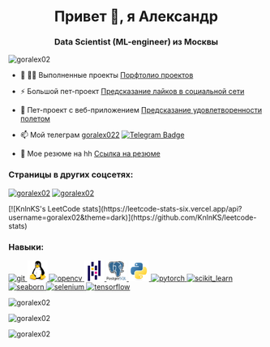 <h1 align="center">Привет 👋, я Александр</h1>
<h3 align="center">Data Scientist (ML-engineer) из Москвы</h3>

<p align="left"> <img src="https://komarev.com/ghpvc/?username=goralex02&label=Profile%20views&color=0e75b6&style=flat" alt="goralex02" /> </p>

- 🔭 👨‍💻 Выполненные проекты [Порфтолио проектов](https://github.com/goralex02/Data_Processing_and_Machine_Learning)

- ⚡ Большой пет-проект [Предсказание лайков в социальной сети](https://github.com/goralex02/Likes_prediction)

- 🤝 Пет-проект с веб-приложением [Предсказание удовлетворенности полетом](https://github.com/goralex02/Flight_satisfaction)

- 📫 Мой телеграм [goralex022](https://t.me/goralex022) [![Telegram Badge](https://img.shields.io/badge/Telegram-blue?logo=telegram&logoColor=white)](https://t.me/goralex022)

- 📄 Мое резюме на hh [Ссылка на резюме](https://hh.ru/applicant/resumes/view?resume=23e56616ff0bcd13bc0039ed1f49626876486c)

<h3 align="left">Страницы в других соцсетях:</h3>
<p align="left">
<a href="https://kaggle.com/goralex02" target="blank"><img align="center" src="https://raw.githubusercontent.com/rahuldkjain/github-profile-readme-generator/master/src/images/icons/Social/kaggle.svg" alt="goralex02" height="30" width="40" /></a>
<a href="https://www.leetcode.com/goralex02" target="blank"><img align="center" src="https://raw.githubusercontent.com/rahuldkjain/github-profile-readme-generator/master/src/images/icons/Social/leet-code.svg" alt="goralex02" height="30" width="40" /></a>
</p>

<p>
[![KnlnKS's LeetCode stats](https://leetcode-stats-six.vercel.app/api?username=goralex02&theme=dark)](https://github.com/KnlnKS/leetcode-stats)
</p>

<h3 align="left">Навыки:</h3>
<p align="left"> <a href="https://git-scm.com/" target="_blank" rel="noreferrer"> <img src="https://www.vectorlogo.zone/logos/git-scm/git-scm-icon.svg" alt="git" width="40" height="40"/> </a> <a href="https://www.linux.org/" target="_blank" rel="noreferrer"> <img src="https://raw.githubusercontent.com/devicons/devicon/master/icons/linux/linux-original.svg" alt="linux" width="40" height="40"/> </a> <a href="https://opencv.org/" target="_blank" rel="noreferrer"> <img src="https://www.vectorlogo.zone/logos/opencv/opencv-icon.svg" alt="opencv" width="40" height="40"/> </a> <a href="https://pandas.pydata.org/" target="_blank" rel="noreferrer"> <img src="https://raw.githubusercontent.com/devicons/devicon/2ae2a900d2f041da66e950e4d48052658d850630/icons/pandas/pandas-original.svg" alt="pandas" width="40" height="40"/> </a> <a href="https://www.postgresql.org" target="_blank" rel="noreferrer"> <img src="https://raw.githubusercontent.com/devicons/devicon/master/icons/postgresql/postgresql-original-wordmark.svg" alt="postgresql" width="40" height="40"/> </a> <a href="https://www.python.org" target="_blank" rel="noreferrer"> <img src="https://raw.githubusercontent.com/devicons/devicon/master/icons/python/python-original.svg" alt="python" width="40" height="40"/> </a> <a href="https://pytorch.org/" target="_blank" rel="noreferrer"> <img src="https://www.vectorlogo.zone/logos/pytorch/pytorch-icon.svg" alt="pytorch" width="40" height="40"/> </a> <a href="https://scikit-learn.org/" target="_blank" rel="noreferrer"> <img src="https://upload.wikimedia.org/wikipedia/commons/0/05/Scikit_learn_logo_small.svg" alt="scikit_learn" width="40" height="40"/> </a> <a href="https://seaborn.pydata.org/" target="_blank" rel="noreferrer"> <img src="https://seaborn.pydata.org/_images/logo-mark-lightbg.svg" alt="seaborn" width="40" height="40"/> </a> <a href="https://www.selenium.dev" target="_blank" rel="noreferrer"> <img src="https://raw.githubusercontent.com/detain/svg-logos/780f25886640cef088af994181646db2f6b1a3f8/svg/selenium-logo.svg" alt="selenium" width="40" height="40"/> </a> <a href="https://www.tensorflow.org" target="_blank" rel="noreferrer"> <img src="https://www.vectorlogo.zone/logos/tensorflow/tensorflow-icon.svg" alt="tensorflow" width="40" height="40"/> </a> </p>

<p>
    <img src="https://github-readme-stats.vercel.app/api/top-langs?username=goralex02&show_icons=true&theme=tokyonight&locale=en&layout=compact" alt="goralex02" />
</p>

<p>
    <img src="https://github-readme-stats.vercel.app/api?username=goralex02&show_icons=true&theme=tokyonight&locale=en" alt="goralex02" />
</p>

<p>
    <img src="https://github-readme-streak-stats.herokuapp.com/?user=goralex02&theme=dark" alt="goralex02" />
</p>


